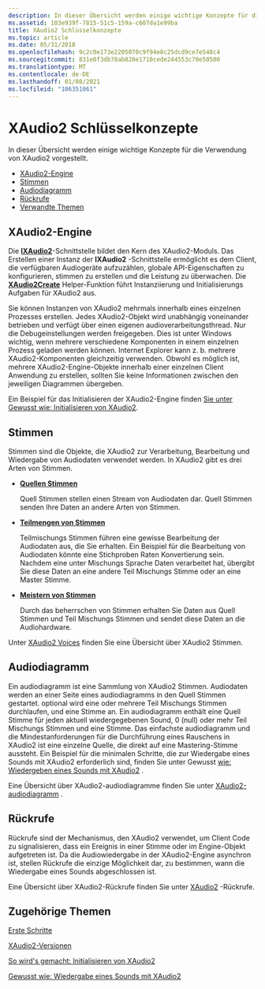 ```yaml
---
description: In dieser Übersicht werden einige wichtige Konzepte für die Verwendung von XAudio2 vorgestellt.
ms.assetid: 103e939f-7815-51c5-159a-c607da1e99ba
title: XAudio2 Schlüsselkonzepte
ms.topic: article
ms.date: 05/31/2018
ms.openlocfilehash: 9c2c0e173e2205070c9f94e8c25dcd9ce7e548c4
ms.sourcegitcommit: 831e8f3db78ab820e1710cede244553c70e50500
ms.translationtype: MT
ms.contentlocale: de-DE
ms.lasthandoff: 01/08/2021
ms.locfileid: "106351061"
---
```

# <a name="xaudio2-key-concepts"></a>XAudio2 Schlüsselkonzepte

In dieser Übersicht werden einige wichtige Konzepte für die Verwendung von XAudio2 vorgestellt.

-   [XAudio2-Engine](#xaudio2-engine)
-   [Stimmen](#voices)
-   [Audiodiagramm](#audio-graph)
-   [Rückrufe](#callbacks)
-   [Verwandte Themen](#related-topics)

## <a name="xaudio2-engine"></a>XAudio2-Engine

Die [**IXAudio2**](/windows/desktop/api/xaudio2/nn-xaudio2-ixaudio2)-Schnittstelle bildet den Kern des XAudio2-Moduls. Das Erstellen einer Instanz der **IXAudio2** -Schnittstelle ermöglicht es dem Client, die verfügbaren Audiogeräte aufzuzählen, globale API-Eigenschaften zu konfigurieren, stimmen zu erstellen und die Leistung zu überwachen. Die [**XAudio2Create**](/windows/desktop/api/xaudio2/nf-xaudio2-xaudio2create) Helper-Funktion führt Instanziierung und Initialisierungs Aufgaben für XAudio2 aus.

Sie können Instanzen von XAudio2 mehrmals innerhalb eines einzelnen Prozesses erstellen. Jedes XAudio2-Objekt wird unabhängig voneinander betrieben und verfügt über einen eigenen audioverarbeitungsthread. Nur die Debugeinstellungen werden freigegeben. Dies ist unter Windows wichtig, wenn mehrere verschiedene Komponenten in einem einzelnen Prozess geladen werden können. Internet Explorer kann z. b. mehrere XAudio2-Komponenten gleichzeitig verwenden. Obwohl es möglich ist, mehrere XAudio2-Engine-Objekte innerhalb einer einzelnen Client Anwendung zu erstellen, sollten Sie keine Informationen zwischen den jeweiligen Diagrammen übergeben.

Ein Beispiel für das Initialisieren der XAudio2-Engine finden [Sie unter Gewusst wie: Initialisieren von XAudio2](how-to--initialize-xaudio2.md).

## <a name="voices"></a>Stimmen

Stimmen sind die Objekte, die XAudio2 zur Verarbeitung, Bearbeitung und Wiedergabe von Audiodaten verwendet werden. In XAudio2 gibt es drei Arten von Stimmen.

-   [**Quellen Stimmen**](/windows/desktop/api/xaudio2/nn-xaudio2-ixaudio2sourcevoice)

    Quell Stimmen stellen einen Stream von Audiodaten dar. Quell Stimmen senden Ihre Daten an andere Arten von Stimmen.

-   [**Teilmengen von Stimmen**](/windows/desktop/api/xaudio2/nn-xaudio2-ixaudio2submixvoice)

    Teilmischungs Stimmen führen eine gewisse Bearbeitung der Audiodaten aus, die Sie erhalten. Ein Beispiel für die Bearbeitung von Audiodaten könnte eine Stichproben Raten Konvertierung sein. Nachdem eine unter Mischungs Sprache Daten verarbeitet hat, übergibt Sie diese Daten an eine andere Teil Mischungs Stimme oder an eine Master Stimme.

-   [**Meistern von Stimmen**](/windows/desktop/api/xaudio2/nn-xaudio2-ixaudio2masteringvoice)

    Durch das beherrschen von Stimmen erhalten Sie Daten aus Quell Stimmen und Teil Mischungs Stimmen und sendet diese Daten an die Audiohardware.

Unter [XAudio2 Voices](voices.md) finden Sie eine Übersicht über XAudio2 Stimmen.

## <a name="audio-graph"></a>Audiodiagramm

Ein audiodiagramm ist eine Sammlung von XAudio2 Stimmen. Audiodaten werden an einer Seite eines audiodiagramms in den Quell Stimmen gestartet. optional wird eine oder mehrere Teil Mischungs Stimmen durchlaufen, und eine Stimme an. Ein audiodiagramm enthält eine Quell Stimme für jeden aktuell wiedergegebenen Sound, 0 (null) oder mehr Teil Mischungs Stimmen und eine Stimme. Das einfachste audiodiagramm und die Mindestanforderungen für die Durchführung eines Rauschens in XAudio2 ist eine einzelne Quelle, die direkt auf eine Mastering-Stimme aussteht. Ein Beispiel für die minimalen Schritte, die zur Wiedergabe eines Sounds mit XAudio2 erforderlich sind, finden Sie unter Gewusst [wie: Wiedergeben eines Sounds mit XAudio2](how-to--play-a-sound-with-xaudio2.md) .

Eine Übersicht über XAudio2-audiodiagramme finden Sie unter [XAudio2-audiodiagramm](audio-graphs.md) .

## <a name="callbacks"></a>Rückrufe

Rückrufe sind der Mechanismus, den XAudio2 verwendet, um Client Code zu signalisieren, dass ein Ereignis in einer Stimme oder im Engine-Objekt aufgetreten ist. Da die Audiowiedergabe in der XAudio2-Engine asynchron ist, stellen Rückrufe die einzige Möglichkeit dar, zu bestimmen, wann die Wiedergabe eines Sounds abgeschlossen ist.

Eine Übersicht über XAudio2-Rückrufe finden Sie unter [XAudio2](callbacks.md) -Rückrufe.

## <a name="related-topics"></a>Zugehörige Themen

<dl> <dt>

[Erste Schritte](getting-started.md)
</dt> <dt>

[XAudio2-Versionen](xaudio2-versions.md)
</dt> <dt>

[So wird's gemacht: Initialisieren von XAudio2](how-to--initialize-xaudio2.md)
</dt> <dt>

[Gewusst wie: Wiedergabe eines Sounds mit XAudio2](how-to--play-a-sound-with-xaudio2.md)
</dt> </dl>

 

 



